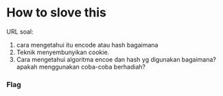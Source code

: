 # How to slove this

URL soal: 

1. cara mengetahui itu encode atau hash bagaimana
2. Teknik menyembunyikan cookie.
3. Cara mengetahui algoritma encoe dan hash yg digunakan bagaimana? apakah menggunakan coba-coba berhadiah?
 
### Flag
>